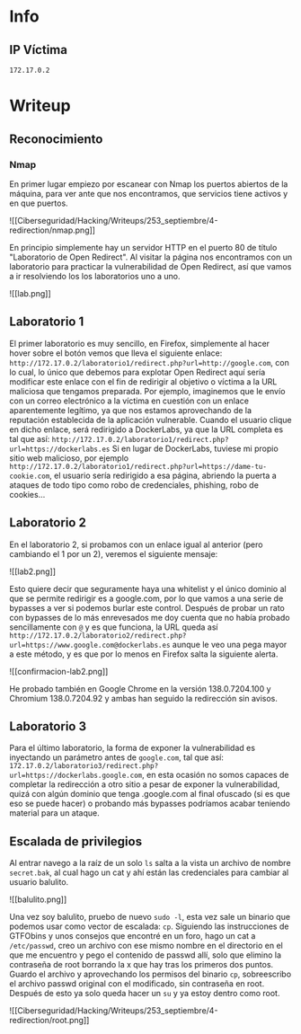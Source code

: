 # Info
## IP Víctima
```
172.17.0.2
```
# Writeup
## Reconocimiento
### Nmap
En primer lugar empiezo por escanear con Nmap los puertos abiertos de la máquina, para ver ante que nos encontramos, que servicios tiene activos y en que puertos.

![[Ciberseguridad/Hacking/Writeups/253_septiembre/4-redirection/nmap.png]]

En principio simplemente hay un servidor HTTP en el puerto 80 de título "Laboratorio de Open Redirect". 
Al visitar la página nos encontramos con un laboratorio para practicar la vulnerabilidad de Open Redirect, así que vamos a ir resolviendo los los laboratorios uno a uno.

![[lab.png]]

## Laboratorio 1
El primer laboratorio es muy sencillo, en Firefox, simplemente al hacer hover sobre el botón vemos que lleva el siguiente enlace: `http://172.17.0.2/laboratorio1/redirect.php?url=http://google.com`, con lo cual, lo único que debemos para explotar Open Redirect aquí sería modificar este enlace con el fin de redirigir al objetivo o víctima a la URL maliciosa que tengamos preparada.
Por ejemplo, imaginemos que le envío con un correo electrónico a la víctima en cuestión con un enlace aparentemente legítimo, ya que nos estamos aprovechando de la reputación establecida de la aplicación vulnerable. Cuando el usuario clique en dicho enlace, será redirigido a DockerLabs, ya que la URL completa es tal que así: `http://172.17.0.2/laboratorio1/redirect.php?url=https://dockerlabs.es`
Si en lugar de DockerLabs, tuviese mi propio sitio web malicioso, por ejemplo `http://172.17.0.2/laboratorio1/redirect.php?url=https://dame-tu-cookie.com`, el usuario sería redirigido a esa página, abriendo la puerta a ataques de todo tipo como robo de credenciales, phishing, robo de cookies...
## Laboratorio 2
En el laboratorio 2, si probamos con un enlace igual al anterior (pero cambiando el 1 por un 2), veremos el siguiente mensaje:

![[lab2.png]]

Esto quiere decir que seguramente haya una whitelist y el único dominio al que se permite redirigir es a google.com, por lo que vamos a una serie de bypasses a ver si podemos burlar este control. Después de probar un rato con bypasses de lo más enrevesados me doy cuenta que no había probado sencillamente con `@` y es que funciona, la URL queda así `http://172.17.0.2/laboratorio2/redirect.php?url=https://www.google.com@dockerlabs.es` aunque le veo una pega mayor a este método, y es que por lo menos en Firefox salta la siguiente alerta.

![[confirmacion-lab2.png]]

He probado también en Google Chrome en la versión 138.0.7204.100 y Chromium 138.0.7204.92 y ambas han seguido la redirección sin avisos.
## Laboratorio 3
Para el último laboratorio, la forma de exponer la vulnerabilidad es inyectando un parámetro antes de `google.com`, tal que así: `172.17.0.2/laboratorio3/redirect.php?url=https://dockerlabs.google.com`, en esta ocasión no somos capaces de completar la redirección a otro sitio a pesar de exponer la vulnerabilidad, quizá con algún dominio que tenga .google.com al final ofuscado (si es que eso se puede hacer) o probando más bypasses podríamos acabar teniendo material para un ataque.
## Escalada de privilegios
Al entrar navego a la raíz de un solo `ls` salta a la vista un archivo de nombre `secret.bak`, al cual hago un cat y ahí están las credenciales para cambiar al usuario balulito.

![[balulito.png]]

Una vez soy balulito, pruebo de nuevo `sudo -l`, esta vez sale un binario que podemos usar como vector de escalada: `cp`. Siguiendo las instrucciones de GTFObins y unos consejos que encontré en un foro, hago un cat a `/etc/passwd`, creo un archivo con ese mismo nombre en el directorio en el que me encuentro y pego el contenido de passwd allí, solo que elimino la contraseña de root borrando la x que hay tras los primeros dos puntos.
Guardo el archivo y aprovechando los permisos del binario `cp`, sobreescribo el archivo passwd original con el modificado, sin contraseña en root. Después de esto ya solo queda hacer un `su` y ya estoy dentro como root.

![[Ciberseguridad/Hacking/Writeups/253_septiembre/4-redirection/root.png]]